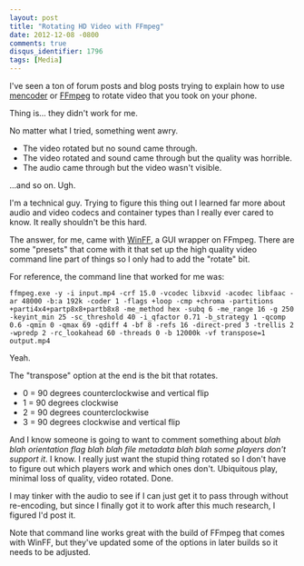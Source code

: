 ```yaml
---
layout: post
title: "Rotating HD Video with FFmpeg"
date: 2012-12-08 -0800
comments: true
disqus_identifier: 1796
tags: [Media]
---
```

I've seen a ton of forum posts and blog posts trying to explain how to
use [mencoder](http://www.mplayerhq.hu) or [FFmpeg](http://ffmpeg.org/)
to rotate video that you took on your phone.

Thing is... they didn't work for me.

No matter what I tried, something went awry.

-   The video rotated but no sound came through.
-   The video rotated and sound came through but the quality was
    horrible.
-   The audio came through but the video wasn't visible.

...and so on. Ugh.

I'm a technical guy. Trying to figure this thing out I learned far more
about audio and video codecs and container types than I really ever
cared to know. It really shouldn't be this hard.

The answer, for me, came with [WinFF](http://winff.org/), a GUI wrapper
on FFmpeg. There are some "presets" that come with it that set up the
high quality video command line part of things so I only had to add the
"rotate" bit.

For reference, the command line that worked for me was:

`ffmpeg.exe -y -i input.mp4 -crf 15.0 -vcodec libxvid -acodec libfaac -ar 48000 -b:a 192k -coder 1 -flags +loop -cmp +chroma -partitions +parti4x4+partp8x8+partb8x8 -me_method hex -subq 6 -me_range 16 -g 250 -keyint_min 25 -sc_threshold 40 -i_qfactor 0.71 -b_strategy 1 -qcomp 0.6 -qmin 0 -qmax 69 -qdiff 4 -bf 8 -refs 16 -direct-pred 3 -trellis 2 -wpredp 2 -rc_lookahead 60 -threads 0 -b 12000k -vf transpose=1 output.mp4`

Yeah.

The "transpose" option at the end is the bit that rotates.

-   0 = 90 degrees counterclockwise and vertical flip
-   1 = 90 degrees clockwise
-   2 = 90 degrees counterclockwise
-   3 = 90 degrees clockwise and vertical flip

And I know someone is going to want to comment something about *blah
blah orientation flag blah blah file metadata blah blah some players
don't support it*. I know. I really just want the stupid thing rotated
so I don't have to figure out which players work and which ones don't.
Ubiquitous play, minimal loss of quality, video rotated. Done.

I may tinker with the audio to see if I can just get it to pass through
without re-encoding, but since I finally got it to work after this much
research, I figured I'd post it.

Note that command line works great with the build of FFmpeg that comes
with WinFF, but they've updated some of the options in later builds so
it needs to be adjusted.

